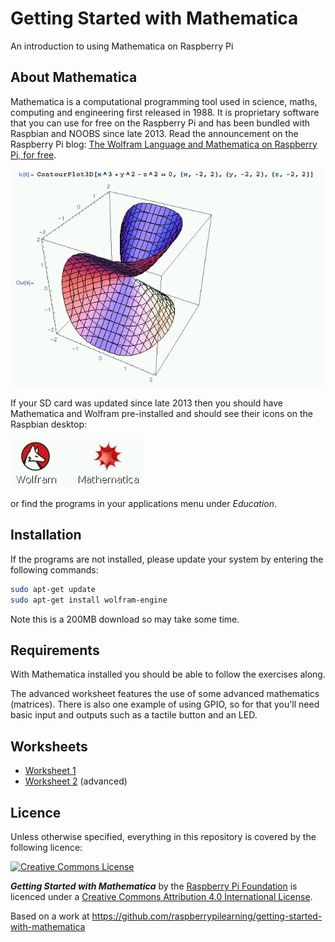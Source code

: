 # Getting Started with Mathematica

An introduction to using Mathematica on Raspberry Pi

## About Mathematica

Mathematica is a computational programming tool used in science, maths, computing and engineering first released in 1988. It is proprietary software that you can use for free on the Raspberry Pi and has been bundled with Raspbian and NOOBS since late 2013. Read the announcement on the Raspberry Pi blog: [The Wolfram Language and Mathematica on Raspberry Pi, for free](http://www.raspberrypi.org/the-wolfram-language-and-mathematica-on-raspberry-pi-for-free/).

![](images/3d-plot.png)

If your SD card was updated since late 2013 then you should have Mathematica and Wolfram pre-installed and should see their icons on the Raspbian desktop:

![](images/icons.png)

or find the programs in your applications menu under *Education*.

## Installation

If the programs are not installed, please update your system by entering the following commands:

```bash
sudo apt-get update
sudo apt-get install wolfram-engine
```

Note this is a 200MB download so may take some time.

## Requirements

With Mathematica installed you should be able to follow the exercises along.

The advanced worksheet features the use of some advanced mathematics (matrices). There is also one example of using GPIO, so for that you'll need basic input and outputs such as a tactile button and an LED.

## Worksheets

- [Worksheet 1](worksheet1.md)
- [Worksheet 2](worksheet2.md) (advanced)

## Licence

Unless otherwise specified, everything in this repository is covered by the following licence:

[![Creative Commons License](http://i.creativecommons.org/l/by-sa/4.0/88x31.png)](http://creativecommons.org/licenses/by-sa/4.0/)

***Getting Started with Mathematica*** by the [Raspberry Pi Foundation](http://www.raspberrypi.org) is licenced under a [Creative Commons Attribution 4.0 International License](http://creativecommons.org/licenses/by-sa/4.0/).

Based on a work at https://github.com/raspberrypilearning/getting-started-with-mathematica
